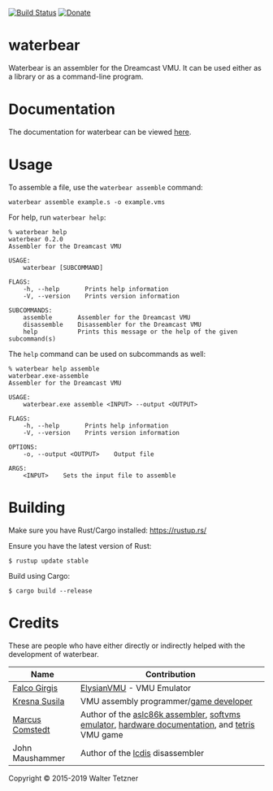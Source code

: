 [![Build Status](https://travis-ci.org/wtetzner/waterbear.png?branch=master)](https://travis-ci.org/wtetzner/waterbear)
[![Donate](https://liberapay.com/assets/widgets/donate.svg)](https://liberapay.com/wtetzner/donate)

waterbear
=========

Waterbear is an assembler for the Dreamcast VMU. It can be used either as a library or as a command-line program.

Documentation
=============

The documentation for waterbear can be viewed [here](https://wtetzner.github.io/waterbear/).

Usage
=====

To assemble a file, use the `waterbear assemble` command:

    waterbear assemble example.s -o example.vms

For help, run `waterbear help`:

    % waterbear help
    waterbear 0.2.0
    Assembler for the Dreamcast VMU
    
    USAGE:
        waterbear [SUBCOMMAND]
    
    FLAGS:
        -h, --help       Prints help information
        -V, --version    Prints version information
    
    SUBCOMMANDS:
        assemble       Assembler for the Dreamcast VMU
        disassemble    Disassembler for the Dreamcast VMU
        help           Prints this message or the help of the given subcommand(s)

The `help` command can be used on subcommands as well:

    % waterbear help assemble
    waterbear.exe-assemble
    Assembler for the Dreamcast VMU
    
    USAGE:
        waterbear.exe assemble <INPUT> --output <OUTPUT>
    
    FLAGS:
        -h, --help       Prints help information
        -V, --version    Prints version information
    
    OPTIONS:
        -o, --output <OUTPUT>    Output file
    
    ARGS:
        <INPUT>    Sets the input file to assemble


Building
========

Make sure you have Rust/Cargo installed: https://rustup.rs/

Ensure you have the latest version of Rust:

    $ rustup update stable

Build using Cargo:

    $ cargo build --release

Credits
=======

These are people who have either directly or indirectly helped with
the development of waterbear.

| Name                                           | Contribution                                                                 |
|------------------------------------------------|------------------------------------------------------------------------------|
| [Falco Girgis](http://www.elysianshadows.com/) | [ElysianVMU](http://evmu.elysianshadows.com/) - VMU Emulator                 |
| [Kresna Susila](http://slum.online/dreamcast/) | VMU assembly programmer/[game developer](http://slum.online/dreamcast/nvmu/) |
| [Marcus Comstedt](http://mc.pp.se/dc/)         | Author of the [aslc86k assembler](http://mc.pp.se/dc/sw.html), [softvms emulator](http://mc.pp.se/dc/sw.html), [hardware documentation](http://mc.pp.se/dc/vms/), and [tetris](http://mc.pp.se/dc/files/tetris.s) VMU game |
| John Maushammer                                | Author of the [lcdis](http://mc.pp.se/dc/sw.html) disassembler               |

Copyright © 2015-2019 Walter Tetzner

